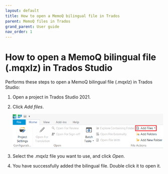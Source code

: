```yaml
---
layout: default
title: How to open a MemoQ bilingual file in Trados
parent: MemoQ files in Trados
grand_parent: User guide
nav_order: 1
---
```


# How to open a MemoQ bilingual file (.mqxlz) in Trados Studio

Performs these steps to open a MemoQ bilingual file (.mqxlz) in Trados Studio:

1. Open a project in Trados Studio 2021.
2. Click *Add files*.

   ![](../../../assets/images/Picture15.png)

3. Select the .mqxlz file you want to use, and click *Open*.
4. You have successfully added the bilingual file. Double click it to open it.
